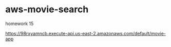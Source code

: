 # aws-movie-search
homework 15

https://98rxyamncb.execute-api.us-east-2.amazonaws.com/default/movie-app
